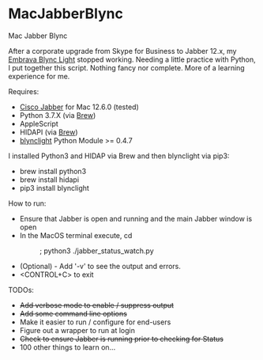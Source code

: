 # MacJabberBlync
Mac Jabber Blync

After a corporate upgrade from Skype for Business to Jabber 12.x, my <a  href="https://embrava.com">Embrava Blync Light</a> stopped working. Needing a little practice with Python, I put together this script.   Nothing fancy nor complete.  More of a learning experience for me.

Requires:
- <a href='https://www.cisco.com/c/en/us/products/unified-communications/jabber/index.html'>Cisco Jabber</a> for Mac 12.6.0 (tested)
- Python 3.7.X (via <a href=https://brew.sh>Brew</a>)
- AppleScript
- HIDAPI (via <a href=https://brew.sh>Brew</a>)
- <a href="https://github.com/JnyJny/blynclight">blynclight</a> Python Module >= 0.4.7


I installed Python3 and HIDAP via Brew and then blynclight via pip3:
- brew install python3
- brew install hidapi
- pip3 install blynclight

How to run:
- Ensure that Jabber is open and running and the main Jabber window is open
- In the MacOS terminal execute, cd <DIR TO SCRIPT>; python3 ./jabber_status_watch.py
- (Optional) - Add '-v' to see the output and errors.
- <CONTROL+C> to exit

TODOs:
- ~~Add verbose mode to enable / suppress output~~
- ~~Add some command line options~~
- Make it easier to run / configure for end-users
- Figure out a wrapper to run at login
- ~~Check to ensure Jabber is running prior to checking for Status~~
- 100 other things to learn on...
